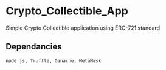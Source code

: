 # Crypto_Collectible_App
Simple Crypto Collectible application using ERC-721 standard

## Dependancies
``` bash
node.js, Truffle, Ganache, MetaMask
```
